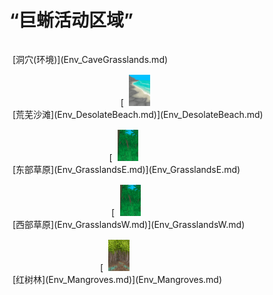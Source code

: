 # “巨蜥活动区域”  
<div style="display:table"><div style="display:inline-block;padding-top:15px;padding-left:5px;border:none;text-align:center;min-width:150px;min-height:0px;margin: auto">[洞穴(环境)](Env_CaveGrasslands.md)</div><div style="display:inline-block;padding-top:15px;padding-left:5px;border:none;text-align:center;min-width:150px;min-height:0px;margin: auto">[<div style="width:50px;display:inline-block;text-align:center"><img decoding="async" src="Sprite/DesolateBeach.png" href="a.md" style="max-width:50px;max-height:50px;"></div><br>[荒芜沙滩](Env_DesolateBeach.md)](Env_DesolateBeach.md)</div><div style="display:inline-block;padding-top:15px;padding-left:5px;border:none;text-align:center;min-width:150px;min-height:0px;margin: auto">[<div style="width:50px;display:inline-block;text-align:center"><img decoding="async" src="Sprite/Jungle.png" href="a.md" style="max-width:50px;max-height:50px;"></div><br>[东部草原](Env_GrasslandsE.md)](Env_GrasslandsE.md)</div><div style="display:inline-block;padding-top:15px;padding-left:5px;border:none;text-align:center;min-width:150px;min-height:0px;margin: auto">[<div style="width:50px;display:inline-block;text-align:center"><img decoding="async" src="Sprite/Jungle.png" href="a.md" style="max-width:50px;max-height:50px;"></div><br>[西部草原](Env_GrasslandsW.md)](Env_GrasslandsW.md)</div><div style="display:inline-block;padding-top:15px;padding-left:5px;border:none;text-align:center;min-width:150px;min-height:0px;margin: auto">[<div style="width:50px;display:inline-block;text-align:center"><img decoding="async" src="Sprite/Mangroves.png" href="a.md" style="max-width:50px;max-height:50px;"></div><br>[红树林](Env_Mangroves.md)](Env_Mangroves.md)</div></div>  
  
